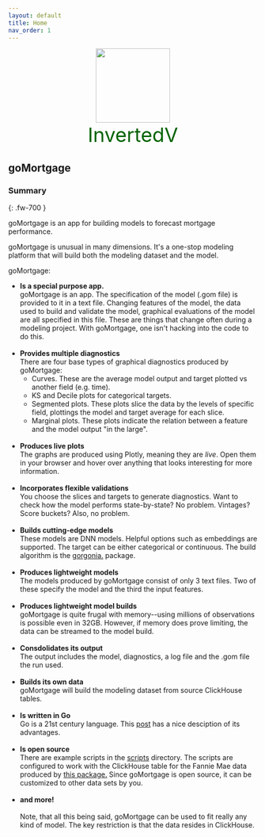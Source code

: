 ```yaml
---
layout: default
title: Home
nav_order: 1
---
```


<div style="text-align: center; font-size: 40px; color: darkgreen" >
  <img src="{{ site.baseurl }}/images/vee1c.png" width="150" height="150" class="center" /><br>
InvertedV
</div>

## goMortgage

### Summary
{: .fw-700 }

goMortgage is an app for building models to forecast mortgage performance.

goMortgage is unusual in many dimensions. It's a one-stop modeling platform that will build both the modeling
dataset and the model.

goMortgage:

- **Is a special purpose app.**<br>
  goMortgage is an app.  The specification of the model (.gom file) is provided to it in a text file.  Changing features of
  the model, the data used to build and validate the model, graphical evaluations of the model are all specified
  in this file.  These are things that change often during a modeling project.  With goMortgage, one isn't hacking
  into the code to do this.
  <br><br>
- **Provides multiple diagnostics**<br>
  There are four base types of graphical diagnostics produced by goMortgage:
    - Curves.  These are the average model output and target plotted vs another field (e.g. time).
    - KS and Decile plots for categorical targets.
    - Segmented plots.  These plots slice the data by the levels of specific field, plottings the model and target
      average for each slice.
    - Marginal plots.  These plots indicate the relation between a feature and the model output "in the large".
      <br><br>
- **Produces live plots**<br>
  The graphs are produced using Plotly, meaning they are *live*.  Open them in your browser and hover over anything that
  looks interesting for more information.
  <br><br>
- **Incorporates flexible validations**<br>
  You choose the slices and targets to generate diagnostics.  Want to check how the model performs state-by-state?
  No problem.  Vintages? Score buckets? Also, no problem.
  <br><br>
- **Builds cutting-edge models**<br>
  These models are DNN models.  Helpful options such as embeddings are supported. The target can be either
  categorical or continuous.  The build algorithm is the
  <a href="https://pkg.go.dev/gorgonia.org/gorgonia@v0.9.17#section-readme" target="_blank" rel="noopener noreferrer" >gorgonia.</a>
  package.
  <br><br>
- **Produces lightweight models**<br>
  The models produced by goMortgage consist of only 3 text files.  Two of these specify the model and the third
  the input features.
  <br><br>
- **Produces lightweight model builds**<br>
  goMortgage is quite frugal with memory--using millions of observations is possible even in 32GB.
  However, if memory does prove limiting, the data can be streamed to the model build.
  <br><br>
- **Consdolidates its output**<br>
  The output includes the model, diagnostics, a log file and the .gom file the run used.
  <br><br>
- **Builds its own data**<br>
  goMortgage will build the modeling dataset from source ClickHouse tables.
  <br><br>
- **Is written in Go**<br>
  Go is a 21st century language.  This
  <a href="https://yourbasic.org/golang/advantages-over-java-python/" target="_blank" rel="noopener noreferrer" >post</a>
  has a nice desciption of its advantages.
  <br><br>
- **Is open source**<br>
  There are example scripts in the
  <a href="https://github.com/invertedv/goMortgage/tree/master/scripts" target="_blank" rel="noopener noreferrer" >scripts</a>
  directory. The scripts are configured to work with the
  ClickHouse table for the Fannie Mae data produced by
  <a href="https://pkg.go.dev/github.com/invertedv/fannie" target="_blank" rel="noopener noreferrer" >this package.</a>
  Since goMortgage is open source, it can be customized to other data sets by you.
  <br><br>
- **and more!**
  <br><br>
  Note, that all this being said, goMortgage can be used to fit really any kind of model.  The key restriction
  is that the data resides in ClickHouse.
